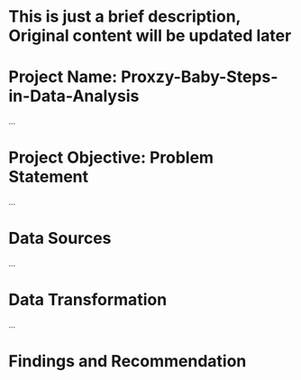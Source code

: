 # This is just a brief description, Original content will be updated later


# Project Name: Proxzy-Baby-Steps-in-Data-Analysis

...
# Project Objective: Problem Statement

...
# Data Sources

...
# Data Transformation

...
# Findings and Recommendation
